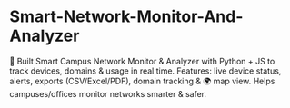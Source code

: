 # Smart-Network-Monitor-And-Analyzer
🚀 Built Smart Campus Network Monitor &amp; Analyzer with Python + JS to track devices, domains &amp; usage in real time. Features: live device status, alerts, exports (CSV/Excel/PDF), domain tracking &amp; 🌍 map view. Helps campuses/offices monitor networks smarter &amp; safer.
